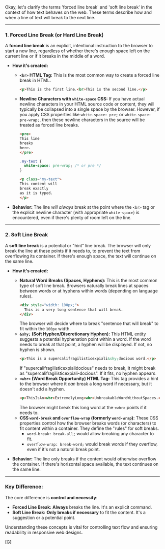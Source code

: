 Okay, let's clarify the terms 'forced line break' and 'soft line break' in the context of how text behaves on the web. These terms describe how and when a line of text will break to the next line.

-----

### 1\. Forced Line Break (or Hard Line Break)

A **forced line break** is an explicit, intentional instruction to the browser to start a new line, regardless of whether there's enough space left on the current line or if it breaks in the middle of a word.

  * **How it's created:**

      * **`<br>` HTML Tag:** This is the most common way to create a forced line break in HTML.
        ```html
        <p>This is the first line.<br>This is the second line.</p>
        ```
      * **Newline Characters with `white-space` CSS:** If you have actual newline characters in your HTML source code or content, they will typically be collapsed into a single space by the browser. However, if you apply CSS properties like `white-space: pre;` or `white-space: pre-wrap;`, then these newline characters in the source will be treated as forced line breaks.
        ```html
        <pre>
        This line
        breaks
        here.
        </pre>
        ```
        ```css
        .my-text {
          white-space: pre-wrap; /* or pre */
        }
        ```
        ```html
        <p class="my-text">
        This content will
        break exactly
        as it is typed.
        </p>
        ```

  * **Behavior:** The line *will always* break at the point where the `<br>` tag or the explicit newline character (with appropriate `white-space`) is encountered, even if there's plenty of room left on the line.

-----

### 2\. Soft Line Break

A **soft line break** is a potential or "hint" line break. The browser will only break the line at these points if it needs to, to prevent the text from overflowing its container. If there's enough space, the text will continue on the same line.

  * **How it's created:**

      * **Natural Word Breaks (Spaces, Hyphens):** This is the most common type of soft line break. Browsers naturally break lines at spaces between words or at hyphens within words (depending on language rules).
        ```html
        <div style="width: 100px;">
          This is a very long sentence that will break.
        </div>
        ```
        The browser will decide where to break "sentence that will break" to fit within the `100px` width.
      * **`&shy;` (Soft Hyphen/Discretionary Hyphen):** This HTML entity suggests a potential hyphenation point within a word. If the word needs to break at that point, a hyphen will be displayed. If not, no hyphen is shown.
        ```html
        <p>This is a supercalifragilisticexpiali&shy;docious word.</p>
        ```
        If "supercalifragilisticexpialidocious" needs to break, it might break as "supercalifragilisticexpiali-docious". If it fits, no hyphen appears.
      * **`<wbr>` (Word Break Opportunity) HTML Tag:** This tag provides a hint to the browser where it *can* break a long word if necessary, but it doesn't add a hyphen.
        ```html
        <p>ThisIsAn<wbr>ExtremelyLong<wbr>UnbreakableWordWithoutSpaces.</p>
        ```
        The browser might break this long word at the `<wbr>` points if it needs to.
      * **CSS `word-break` and `overflow-wrap` (formerly `word-wrap`):** These CSS properties control how the browser breaks words (or characters) to fit content within a container. They define the "rules" for soft breaks.
          * `word-break: break-all;` would allow breaking any character to fit.
          * `overflow-wrap: break-word;` would break words if they overflow, even if it's not a natural break point.

  * **Behavior:** The line only breaks if the content would otherwise overflow the container. If there's horizontal space available, the text continues on the same line.

-----

### Key Difference:

The core difference is **control and necessity**:

  * **Forced Line Break:** **Always** breaks the line. It's an explicit command.
  * **Soft Line Break:** **Only breaks if necessary** to fit the content. It's a suggestion or a potential point.

Understanding these concepts is vital for controlling text flow and ensuring readability in responsive web designs.

[G]
